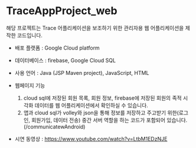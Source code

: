 # TraceAppProject_web
해당 프로젝트는 Trace 어플리케이션을 보조하기 위한 관리자용 웹 어플리케이션을 제작한 코드입니다.

  - 배포 플랫폼 : Google Cloud platform
  - 데이터베이스 : firebase, Google Cloud SQL
  - 사용 언어 : Java (JSP Maven project), JavaScript, HTML

- 웹페이지 기능
  1) cloud sql에 저장된 회원 목록, 회원 정보, firebase에 저장된 회원의 족적 시각화 데이터를 웹 어플리케이션에서 확인하실 수 있습니다.
  2) 앱과 cloud sql가 volley와 json을 통해 정보를 저장하고 주고받기 위한(로그인, 회원가입, 데이터 전송) 중간 서버 역할을 하는 코드가 포함되어 있습니다. (/communicatewAndroid)

 - 시연 동영상 : https://www.youtube.com/watch?v=LtbM1EDzNJE
